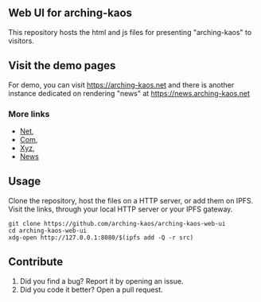 Web UI for arching-kaos
-----------------------

This repository hosts the html and js files for presenting "arching-kaos" to visitors.

## Visit the demo pages
For demo, you can visit https://arching-kaos.net and there is another instance dedicated on rendering "news" at https://news.arching-kaos.net

### More links
- [Net](https://arching-kaos.net),
- [Com](https://arching-kaos.com),
- [Xyz](https://arching-kaos.xyz),
- [News](https://news.arching-kaos.net)

## Usage

Clone the repository, host the files on a HTTP server, or add them on IPFS. Visit the links,
through your local HTTP server or your IPFS gateway.

```
git clone https://github.com/arching-kaos/arching-kaos-web-ui
cd arching-kaos-web-ui
xdg-open http://127.0.0.1:8080/$(ipfs add -Q -r src)
```

## Contribute

1. Did you find a bug? Report it by opening an issue.
2. Did you code it better? Open a pull request.
